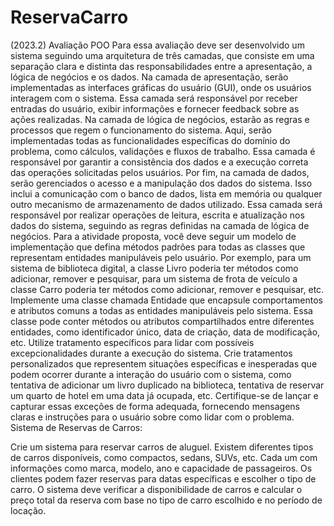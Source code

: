 # ReservaCarro
(2023.2) Avaliação POO
Para essa avaliação deve ser desenvolvido um sistema seguindo uma arquitetura de três camadas, que consiste em uma separação clara e distinta das responsabilidades entre a apresentação, a lógica de negócios e os dados. 
Na camada de apresentação, serão implementadas as interfaces gráficas do usuário (GUI), onde os usuários interagem com o sistema. Essa camada será responsável por receber entradas do usuário, exibir informações e fornecer feedback sobre as ações realizadas.
Na camada de lógica de negócios, estarão as regras e processos que regem o funcionamento do sistema.
Aqui, serão implementadas todas as funcionalidades específicas do domínio do problema, como cálculos, validações e fluxos de trabalho. Essa camada é responsável por garantir a consistência dos dados e a execução correta das operações solicitadas pelos usuários.
Por fim, na camada de dados, serão gerenciados o acesso e a manipulação dos dados do sistema. 
Isso inclui a comunicação com o banco de dados, lista em memória ou qualquer outro mecanismo de armazenamento de dados utilizado. Essa camada será responsável por realizar operações de leitura, escrita e atualização nos dados do sistema, seguindo as regras definidas na camada de lógica de negócios.
Para a atividade proposta, você deve seguir um modelo de implementação que defina métodos padrões para todas as classes que representam entidades manipuláveis pelo usuário.
Por exemplo, para um sistema de biblioteca digital, a classe Livro poderia ter métodos como adicionar, remover e pesquisar, para um sistema de frota de veículo a classe Carro poderia ter métodos como adicionar, remover e pesquisar, etc.
Implemente uma classe chamada Entidade que encapsule comportamentos e atributos comuns a todas as entidades manipuláveis pelo sistema. Essa classe pode conter métodos ou atributos compartilhados entre diferentes entidades, como identificador único, data de criação, data de modificação, etc.
Utilize tratamento específicos para lidar com possíveis excepcionalidades durante a execução do sistema. Crie tratamentos personalizados que representem situações específicas e inesperadas que podem ocorrer durante a interação do usuário com o sistema, como tentativa de adicionar um livro duplicado na biblioteca, tentativa de reservar um quarto de hotel em uma data já ocupada, etc.
Certifique-se de lançar e capturar essas exceções de forma adequada, fornecendo mensagens claras e instruções para o usuário sobre como lidar com o problema.
Sistema de Reservas de Carros:

Crie um sistema para reservar carros de aluguel. 
Existem diferentes tipos de carros disponíveis, como compactos, sedans, SUVs, etc.
Cada um com informações como marca, modelo, ano e capacidade de passageiros. 
Os clientes podem fazer reservas para datas específicas e escolher o tipo de carro. 
O sistema deve verificar a disponibilidade de carros e calcular o preço total da reserva com base no tipo de carro escolhido e no período de locação.
